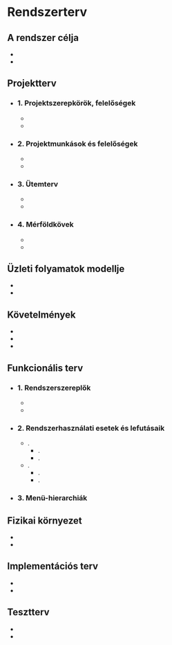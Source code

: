 Rendszerterv
=============

A rendszer célja
-----------------
- 
- 

Projektterv
------------
- ### 1. Projektszerepkörök, felelőségek ###
    - 
    - 
- ### 2. Projektmunkások és felelőségek ###
    - 
    - 
- ### 3. Ütemterv ###
    - 
    - 
- ### 4. Mérföldkövek ###
    - 
    - 

Üzleti folyamatok modellje
--------------------------
- 
- 

Követelmények
--------------
- 
- 
- 

Funkcionális terv
-----------------
- ### 1. Rendszerszereplők ###
    - 
    - 
- ### 2. Rendszerhasználati esetek és lefutásaik ###
    - .
        - .
        - .
    - .
        - .
        - .
- ### 3. Menü-hierarchiák ###

Fizikai környezet
------------------
- 
- 

Implementációs terv
--------------------
- 
- 

Tesztterv
----------
- 
- 
